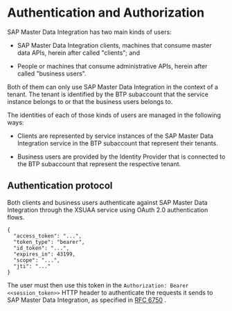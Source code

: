 <!-- loio1afed34e287640ee90a27d29043e0f34 -->

# Authentication and Authorization

SAP Master Data Integration has two main kinds of users:

-   SAP Master Data Integration clients, machines that consume master data APIs, herein after called "clients"; and

-   People or machines that consume administrative APIs, herein after called "business users".


Both of them can only use SAP Master Data Integration in the context of a tenant. The tenant is identified by the BTP subaccount that the service instance belongs to or that the business users belongs to.

The identities of each of those kinds of users are managed in the following ways:

-   Clients are represented by service instances of the SAP Master Data Integration service in the BTP subaccount that represent their tenants.

-   Business users are provided by the Identity Provider that is connected to the BTP subaccount that represent the respective tenant.




<a name="loio1afed34e287640ee90a27d29043e0f34__authentication-protocol"/>

## Authentication protocol

Both clients and business users authenticate against SAP Master Data Integration through the XSUAA service using OAuth 2.0 authentication flows.

```
{
  "access_token": "...",
  "token_type": "bearer",
  "id_token": "...",
  "expires_in": 43199,
  "scope": "...",
  "jti": "..."
}
```

The user must then use this token in the `Authorization: Bearer <<session_token>>` HTTP header to authenticate the requests it sends to SAP Master Data Integration, as specified in [RFC 6750](https://www.rfc-editor.org/rfc/rfc6750) .

